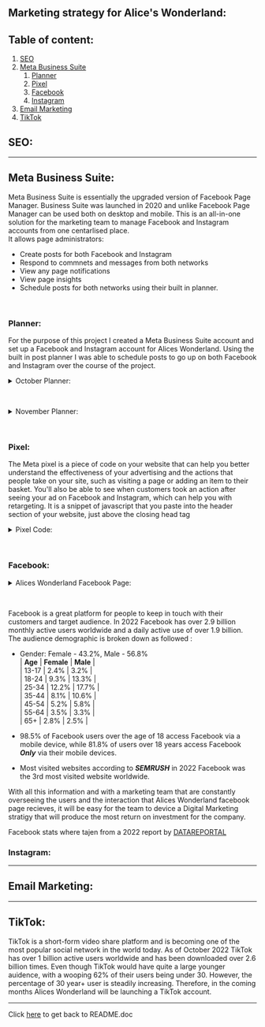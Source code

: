 ## Marketing strategy for Alice's Wonderland: 

## Table of content: 
 1. [SEO](#seo)
 1. [Meta Business Suite](#meta-business-suite)
    1. [Planner](#planner)
    1. [Pixel](#pixel)
    1. [Facebook](#facebook)
    1. [Instagram](#instagram)
 1. [Email Marketing](#email-marketing)
 1. [TikTok](#tiktok)

## SEO:

***

## Meta Business Suite:
Meta Business Suite is essentially the upgraded version of Facebook Page Manager. Business Suite was launched in 2020 and unlike Facebook Page Manager can be used both on desktop and mobile. 
This is an all-in-one solution for the marketing team to manage Facebook and Instagram accounts from one centarlised place.<br>
It allows page administrators:
* Create posts for both Facebook and Instagram
* Respond to commnets and messages from both networks
* View any page notifications
* View page insights 
* Schedule posts for both networks using their built in planner.

&nbsp;


### Planner: 
For the purpose of this project I created a Meta Business Suite account and set up a Facebook and Instagram account for Alices Wonderland. Using the built in post planner I was able to schedule posts to go up on both Facebook and Instagram over the course of the project. 

<details>
<summary>October Planner:</summary>

![October Planner](/documents/images/marketing/october_planner.png)
</details>

&nbsp;

<details>
<summary>November Planner:</summary>

![November Planner](/documents/images/marketing/november_planner.png)
</details>

&nbsp;

### Pixel:
The Meta pixel is a piece of code on your website that can help you better understand the effectiveness of your advertising and the actions that people take on your site, such as visiting a page or adding an item to their basket. You'll also be able to see when customers took an action after seeing your ad on Facebook and Instagram, which can help you with retargeting.
It is a snippet of javascript that you paste into the header section of your website, just above the closing head tag

<details>
<summary>Pixel Code:</summary>

![Pixel Code](/documents/images/marketing/pixel_code.png)
</details>

&nbsp;

### Facebook:

<details>
<summary>Alices Wonderland Facebook Page:</summary>

![Facebook](/documents/images/marketing/facebook.png)
</details>

&nbsp;


Facebook is a great platform for people to keep in touch with their customers and target audience. In 2022 Facebook has over 2.9 billion monthly active users worldwide and a daily active use of over 1.9 billion. The audience demographic is broken down as followed :
   * Gender: Female - 43.2%, Male - 56.8%   
| **Age** | **Female** | **Male** |       
| 13-17 | 2.4% | 3.2% |  
| 18-24 | 9.3% | 13.3% |  
| 25-34 | 12.2% | 17.7% |  
| 35-44 | 8.1% | 10.6% |  
| 45-54 | 5.2% | 5.8% |  
| 55-64 | 3.5% | 3.3% |  
| 65+   | 2.8% | 2.5% |  

   * 98.5% of Facebook users over the age of 18 access Facebook via a mobile device, while 81.8% of users over 18 years access Facebook ***Only*** via their mobile devices. 
   * Most visited websites according to ***SEMRUSH*** in 2022 Facebook was the 3rd most visited website worldwide. 

With all this information and with a marketing team that are constantly overseeing the users and the interaction that Alices Wonderland facebook page recieves, it will be easy for the team to device a Digital Marketing stratigy that will produce the most return on investment for the company. 

Facebook stats where tajen from a 2022 report by [DATAREPORTAL](https://datareportal.com/essential-facebook-stats)


### Instagram:

***

## Email Marketing:


***

## TikTok:
TikTok is a short-form video share platform and is becoming one of the most popular social network in the world today. As of October 2022 TikTok has over 1 billion active users worldwide and has been downloaded over 2.6 billion times.
Even though TikTok would have quite a large younger auidence, with a wooping 62% of their users being under 30. However, the percentage of 30 year+ user is steadily increasing. Therefore, in the coming months Alices Wonderland will be launching a TikTok account.

***

Click [here](/README.md) to get back to README.doc
